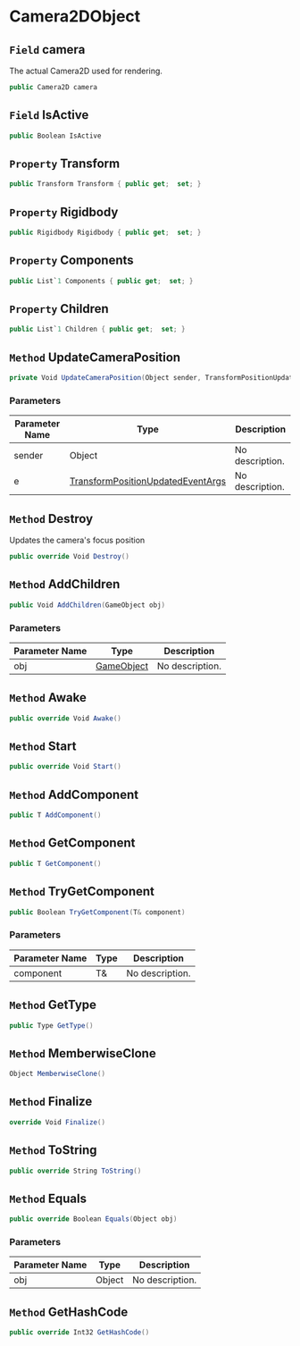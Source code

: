 # Camera2DObject

## `Field` camera
The actual Camera2D used for rendering.
```csharp
public Camera2D camera
```


## `Field` IsActive

```csharp
public Boolean IsActive
```


## `Property` Transform

```csharp
public Transform Transform { public get;  set; }
```


## `Property` Rigidbody

```csharp
public Rigidbody Rigidbody { public get;  set; }
```


## `Property` Components

```csharp
public List`1 Components { public get;  set; }
```


## `Property` Children

```csharp
public List`1 Children { public get;  set; }
```


## `Method` UpdateCameraPosition

```csharp
private Void UpdateCameraPosition(Object sender, TransformPositionUpdatedEventArgs e)
```
### Parameters

| Parameter Name | Type | Description |
| --------- | --------- | --------- |
| sender | Object | No description. |
| e | [TransformPositionUpdatedEventArgs](https://thiagomvas.github.io/GameEngine/Core/Types/TransformPositionUpdatedEventArgs.html) | No description. |


## `Method` Destroy
Updates the camera's focus position
```csharp
public override Void Destroy()
```


## `Method` AddChildren

```csharp
public Void AddChildren(GameObject obj)
```
### Parameters

| Parameter Name | Type | Description |
| --------- | --------- | --------- |
| obj | [GameObject](https://thiagomvas.github.io/GameEngine/Entities/GameObject.html) | No description. |


## `Method` Awake

```csharp
public override Void Awake()
```


## `Method` Start

```csharp
public override Void Start()
```


## `Method` AddComponent

```csharp
public T AddComponent()
```


## `Method` GetComponent

```csharp
public T GetComponent()
```


## `Method` TryGetComponent

```csharp
public Boolean TryGetComponent(T& component)
```
### Parameters

| Parameter Name | Type | Description |
| --------- | --------- | --------- |
| component | T& | No description. |


## `Method` GetType

```csharp
public Type GetType()
```


## `Method` MemberwiseClone

```csharp
Object MemberwiseClone()
```


## `Method` Finalize

```csharp
override Void Finalize()
```


## `Method` ToString

```csharp
public override String ToString()
```


## `Method` Equals

```csharp
public override Boolean Equals(Object obj)
```
### Parameters

| Parameter Name | Type | Description |
| --------- | --------- | --------- |
| obj | Object | No description. |


## `Method` GetHashCode

```csharp
public override Int32 GetHashCode()
```

